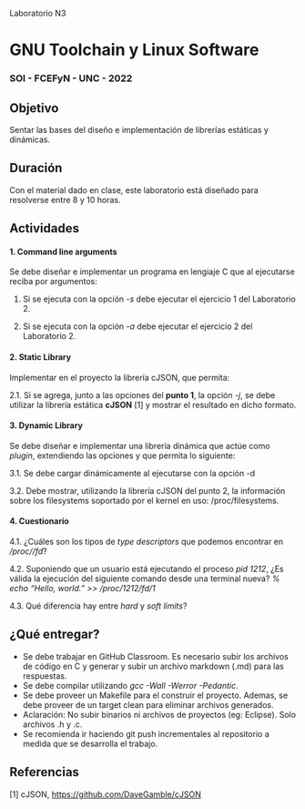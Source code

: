 Laboratorio N3
# GNU Toolchain y Linux Software
### SOI - FCEFyN - UNC - 2022


## Objetivo
Sentar las bases del diseño e implementación de librerías estáticas y dinámicas.


## Duración
Con el material dado en clase, este laboratorio está diseñado para resolverse entre 8 y 10 horas.


## Actividades
#### 1. Command line arguments


Se debe diseñar e implementar un programa en lengiaje C que al ejecutarse reciba por argumentos:

  1. Si se ejecuta con la opción _-s_ debe ejecutar el ejercicio 1 del Laboratorio 2.

  1. Si se ejecuta con la opción _-a_ debe ejecutar el ejercicio 2 del Laboratorio 2.



#### 2. Static Library

Implementar en el proyecto la librería cJSON, que permita:

  2.1. Si se agrega, junto a las opciones del **punto 1**, la opción _-j_, se debe utilizar la librería estática **cJSON** [1] y mostrar el resultado en dicho formato.
  
#### 3. Dynamic Library

Se debe diseñar e implementar una librería dinámica que actúe como _plugin_, extendiendo las opciones y que permita lo siguiente:

  3.1. Se debe cargar dinámicamente al ejecutarse con la opción -d
  
  3.2. Debe mostrar, utilizando la librería cJSON del punto 2, la información sobre los filesystems soportado por el kernel en uso: /proc/filesystems.
  
#### 4. Cuestionario

  4.1. ¿Cuáles son los tipos de _type descriptors_ que podemos encontrar en _/proc/<id>/fd_?
  
  4.2. Suponiendo que un usuario está ejecutando el proceso _pid 1212_, ¿Es válida la ejecución del siguiente comando desde una terminal nueva?
_% echo “Hello, world.” >> /proc/1212/fd/1_
  
  4.3. Qué diferencia hay entre _hard_ y _soft limits_?



## ¿Qué entregar?
- Se debe trabajar en GitHub Classroom. Es necesario subir los archivos de código en C y generar y subir un archivo markdown (.md) para las respuestas.
- Se debe compilar utilizando *gcc -Wall -Werror -Pedantic*.
- Se debe proveer un Makefile para el construir el proyecto. Ademas, se debe proveer de un target clean para eliminar archivos generados.
- Aclaración: No subir binarios ni archivos de proyectos (eg: Eclipse). Solo archivos .h y .c.
- Se recomienda ir haciendo git push incrementales al repositorio a medida que se desarrolla el trabajo.

## Referencias
[1] cJSON, https://github.com/DaveGamble/cJSON
